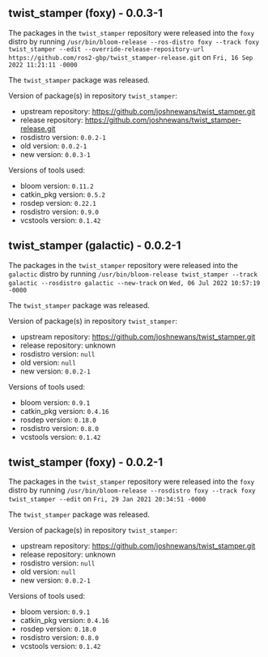 ## twist_stamper (foxy) - 0.0.3-1

The packages in the `twist_stamper` repository were released into the `foxy` distro by running `/usr/bin/bloom-release --ros-distro foxy --track foxy twist_stamper --edit --override-release-repository-url https://github.com/ros2-gbp/twist_stamper-release.git` on `Fri, 16 Sep 2022 11:21:11 -0000`

The `twist_stamper` package was released.

Version of package(s) in repository `twist_stamper`:

- upstream repository: https://github.com/joshnewans/twist_stamper.git
- release repository: https://github.com/joshnewans/twist_stamper-release.git
- rosdistro version: `0.0.2-1`
- old version: `0.0.2-1`
- new version: `0.0.3-1`

Versions of tools used:

- bloom version: `0.11.2`
- catkin_pkg version: `0.5.2`
- rosdep version: `0.22.1`
- rosdistro version: `0.9.0`
- vcstools version: `0.1.42`


## twist_stamper (galactic) - 0.0.2-1

The packages in the `twist_stamper` repository were released into the `galactic` distro by running `/usr/bin/bloom-release twist_stamper --track galactic --rosdistro galactic --new-track` on `Wed, 06 Jul 2022 10:57:19 -0000`

The `twist_stamper` package was released.

Version of package(s) in repository `twist_stamper`:

- upstream repository: https://github.com/joshnewans/twist_stamper.git
- release repository: unknown
- rosdistro version: `null`
- old version: `null`
- new version: `0.0.2-1`

Versions of tools used:

- bloom version: `0.9.1`
- catkin_pkg version: `0.4.16`
- rosdep version: `0.18.0`
- rosdistro version: `0.8.0`
- vcstools version: `0.1.42`


## twist_stamper (foxy) - 0.0.2-1

The packages in the `twist_stamper` repository were released into the `foxy` distro by running `/usr/bin/bloom-release --rosdistro foxy --track foxy twist_stamper --edit` on `Fri, 29 Jan 2021 20:34:51 -0000`

The `twist_stamper` package was released.

Version of package(s) in repository `twist_stamper`:

- upstream repository: https://github.com/joshnewans/twist_stamper.git
- release repository: unknown
- rosdistro version: `null`
- old version: `null`
- new version: `0.0.2-1`

Versions of tools used:

- bloom version: `0.9.1`
- catkin_pkg version: `0.4.16`
- rosdep version: `0.18.0`
- rosdistro version: `0.8.0`
- vcstools version: `0.1.42`


